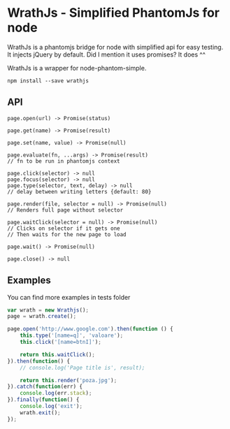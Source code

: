 # WrathJs - Simplified PhantomJs for node

WrathJs is a phantomjs bridge for node with simplified api for easy testing. It injects jQuery by default. Did I mention it uses promises? It does ^^

WrathJs is a wrapper for node-phantom-simple.

```
npm install --save wrathjs
```

## API

```
page.open(url) -> Promise(status)

page.get(name) -> Promise(result)

page.set(name, value) -> Promise(null)

page.evaluate(fn, ...args) -> Promise(result)
// fn to be run in phantomjs context

page.click(selector) -> null
page.focus(selector) -> null
page.type(selector, text, delay) -> null
// delay between writing letters {default: 80}

page.render(file, selector = null) -> Promise(null)
// Renders full page without selector

page.waitClick(selector = null) -> Promise(null)
// Clicks on selector if it gets one
// Then waits for the new page to load

page.wait() -> Promise(null)

page.close() -> null
```

## Examples
You can find more examples in tests folder

```javascript
var wrath = new Wrathjs();
page = wrath.create();

page.open('http://www.google.com').then(function () {
    this.type('[name=q]', 'valoare');
    this.click('[name=btnI]');

    return this.waitClick();
}).then(function() {
    // console.log('Page title is', result);

    return this.render('poza.jpg');
}).catch(function(err) {
    console.log(err.stack);
}).finally(function() {
    console.log('exit');
    wrath.exit();
});

```
